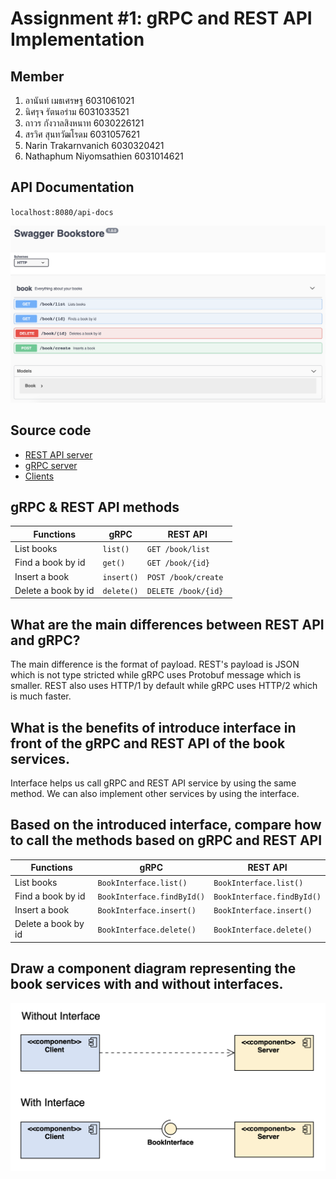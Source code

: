 # Assignment #1: gRPC and REST API Implementation

## Member

1. อานันท์ เมธเศรษฐ 6031061021
2. นิศรุจ รัตนอร่าม 6031033521
3. ถาวร กังวาลสิงหนาท 6030226121
4. สรวิศ สุนทวัฒโรดม 6031057621
5. Narin Trakarnvanich 6030320421
6. Nathaphum Niyomsathien 6031014621

## API Documentation

`localhost:8080/api-docs`

![Swagger](https://github.com/2110521-2563-1-Software-Architecture/soft-arch-hw-1/raw/master/images/swagger.png)

## Source code

- [REST API server](https://github.com/2110521-2563-1-Software-Architecture/soft-arch-hw-1/tree/master/src)
- [gRPC server](https://github.com/2110521-2563-1-Software-Architecture/soft-arch-hw-1/tree/master/gRPC)
- [Clients](https://github.com/2110521-2563-1-Software-Architecture/soft-arch-hw-1/tree/master/client)

## gRPC & REST API methods

| Functions           | gRPC       | REST API             |
| ------------------- | ---------- | -------------------- |
| List books          | `list()`   | `GET /book/list`     |
| Find a book by id   | `get()`    | `GET /book/{id}`     |
| Insert a book       | `insert()` | `POST /book/create`  |
| Delete a book by id | `delete()` | `DELETE /book/{id} ` |

## What are the main differences between REST API and gRPC?

The main difference is the format of payload. REST's payload is JSON which is not
type stricted while gRPC uses Protobuf message which is smaller. REST also uses HTTP/1 by default while gRPC uses HTTP/2 which is much faster.

## What is the benefits of introduce interface in front of the gRPC and REST API of the book services.

Interface helps us call gRPC and REST API service by using the same method. We can also implement other services by using the interface.

## Based on the introduced interface, compare how to call the methods based on gRPC and REST API

| Functions           | gRPC                       | REST API                   |
| ------------------- | -------------------------- | -------------------------- |
| List books          | `BookInterface.list()`     | `BookInterface.list()`     |
| Find a book by id   | `BookInterface.findById()` | `BookInterface.findById()` |
| Insert a book       | `BookInterface.insert()`   | `BookInterface.insert()`   |
| Delete a book by id | `BookInterface.delete()`   | `BookInterface.delete()`   |

## Draw a component diagram representing the book services with and without interfaces.

![Component Diagram](https://github.com/2110521-2563-1-Software-Architecture/soft-arch-hw-1/raw/master/images/diagram.png)